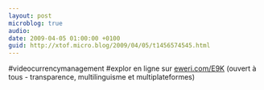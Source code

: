 ```yaml
---
layout: post
microblog: true
audio: 
date: 2009-04-05 01:00:00 +0100
guid: http://xtof.micro.blog/2009/04/05/t1456574545.html
---
```

#videocurrencymanagement #explor en ligne sur [eweri.com/E9K](http://eweri.com/E9K) (ouvert à tous - transparence, multilinguisme et multiplateformes)
